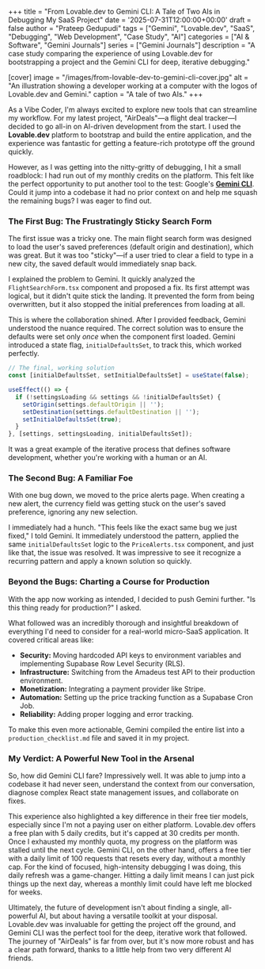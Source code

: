 +++
title = "From Lovable.dev to Gemini CLI: A Tale of Two AIs in Debugging My SaaS Project"
date = '2025-07-31T12:00:00+00:00'
draft = false
author = "Prateep Gedupudi"
tags = ["Gemini", "Lovable.dev", "SaaS", "Debugging", "Web Development", "Case Study", "AI"]
categories = ["AI & Software", "Gemini Journals"]
series = ["Gemini Journals"]
description = "A case study comparing the experience of using Lovable.dev for bootstrapping a project and the Gemini CLI for deep, iterative debugging."

[cover]
  image = "/images/from-lovable-dev-to-gemini-cli-cover.jpg"
  alt = "An illustration showing a developer working at a computer with the logos of Lovable.dev and Gemini."
  caption = "A tale of two AIs."
+++


As a Vibe Coder, I'm always excited to explore new tools that can streamline my workflow. For my latest project, "AirDeals"—a flight deal tracker—I decided to go all-in on AI-driven development from the start. I used the **Lovable.dev** platform to bootstrap and build the entire application, and the experience was fantastic for getting a feature-rich prototype off the ground quickly.

However, as I was getting into the nitty-gritty of debugging, I hit a small roadblock: I had run out of my monthly credits on the platform. This felt like the perfect opportunity to put another tool to the test: Google's **[Gemini CLI](/posts/gemini-cli-sandbox-security/)**. Could it jump into a codebase it had no prior context on and help me squash the remaining bugs? I was eager to find out.

### The First Bug: The Frustratingly Sticky Search Form

The first issue was a tricky one. The main flight search form was designed to load the user's saved preferences (default origin and destination), which was great. But it was too "sticky"—if a user tried to clear a field to type in a new city, the saved default would immediately snap back.

I explained the problem to Gemini. It quickly analyzed the `FlightSearchForm.tsx` component and proposed a fix. Its first attempt was logical, but it didn't quite stick the landing. It prevented the form from being overwritten, but it also stopped the initial preferences from loading at all.

This is where the collaboration shined. After I provided feedback, Gemini understood the nuance required. The correct solution was to ensure the defaults were set only *once* when the component first loaded. Gemini introduced a state flag, `initialDefaultsSet`, to track this, which worked perfectly.

```javascript
// The final, working solution
const [initialDefaultsSet, setInitialDefaultsSet] = useState(false);

useEffect(() => {
  if (!settingsLoading && settings && !initialDefaultsSet) {
    setOrigin(settings.defaultOrigin || '');
    setDestination(settings.defaultDestination || '');
    setInitialDefaultsSet(true);
  }
}, [settings, settingsLoading, initialDefaultsSet]);
```

It was a great example of the iterative process that defines software development, whether you're working with a human or an AI.

### The Second Bug: A Familiar Foe

With one bug down, we moved to the price alerts page. When creating a new alert, the currency field was getting stuck on the user's saved preference, ignoring any new selection.

I immediately had a hunch. "This feels like the exact same bug we just fixed," I told Gemini. It immediately understood the pattern, applied the same `initialDefaultsSet` logic to the `PriceAlerts.tsx` component, and just like that, the issue was resolved. It was impressive to see it recognize a recurring pattern and apply a known solution so quickly.

### Beyond the Bugs: Charting a Course for Production

With the app now working as intended, I decided to push Gemini further. "Is this thing ready for production?" I asked.

What followed was an incredibly thorough and insightful breakdown of everything I'd need to consider for a real-world micro-SaaS application. It covered critical areas like:

-   **Security:** Moving hardcoded API keys to environment variables and implementing Supabase Row Level Security (RLS).
-   **Infrastructure:** Switching from the Amadeus test API to their production environment.
-   **Monetization:** Integrating a payment provider like Stripe.
-   **Automation:** Setting up the price tracking function as a Supabase Cron Job.
-   **Reliability:** Adding proper logging and error tracking.

To make this even more actionable, Gemini compiled the entire list into a `production_checklist.md` file and saved it in my project.

### My Verdict: A Powerful New Tool in the Arsenal

So, how did Gemini CLI fare? Impressively well. It was able to jump into a codebase it had never seen, understand the context from our conversation, diagnose complex React state management issues, and collaborate on fixes.

This experience also highlighted a key difference in their free tier models, especially since I'm not a paying user on either platform. Lovable.dev offers a free plan with 5 daily credits, but it's capped at 30 credits per month. Once I exhausted my monthly quota, my progress on the platform was stalled until the next cycle. Gemini CLI, on the other hand, offers a free tier with a daily limit of 100 requests that resets every day, without a monthly cap. For the kind of focused, high-intensity debugging I was doing, this daily refresh was a game-changer. Hitting a daily limit means I can just pick things up the next day, whereas a monthly limit could have left me blocked for weeks.

Ultimately, the future of development isn't about finding a single, all-powerful AI, but about having a versatile toolkit at your disposal. Lovable.dev was invaluable for getting the project off the ground, and Gemini CLI was the perfect tool for the deep, iterative work that followed. The journey of "AirDeals" is far from over, but it's now more robust and has a clear path forward, thanks to a little help from two very different AI friends.
